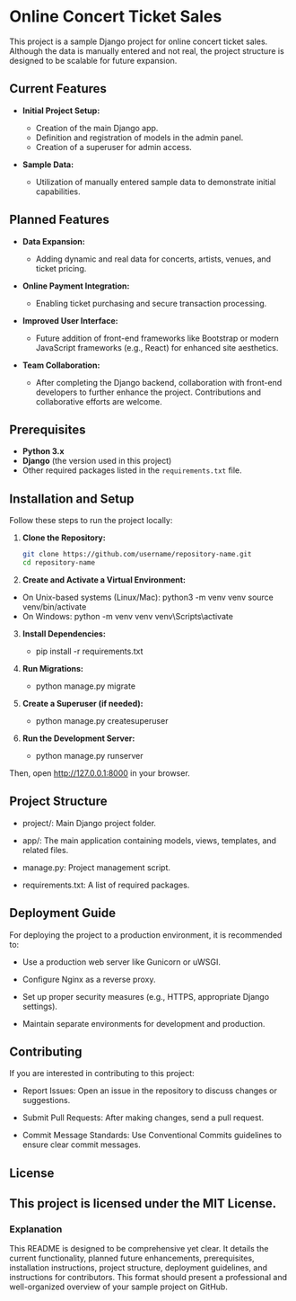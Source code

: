 # Online Concert Ticket Sales

This project is a sample Django project for online concert ticket sales. Although the data is manually entered and not real, the project structure is designed to be scalable for future expansion.

## Current Features

- **Initial Project Setup:**
  - Creation of the main Django app.
  - Definition and registration of models in the admin panel.
  - Creation of a superuser for admin access.

- **Sample Data:**
  - Utilization of manually entered sample data to demonstrate initial capabilities.

## Planned Features

- **Data Expansion:**
  - Adding dynamic and real data for concerts, artists, venues, and ticket pricing.

- **Online Payment Integration:**
  - Enabling ticket purchasing and secure transaction processing.

- **Improved User Interface:**
  - Future addition of front-end frameworks like Bootstrap or modern JavaScript frameworks (e.g., React) for enhanced site aesthetics.

- **Team Collaboration:**
  - After completing the Django backend, collaboration with front-end developers to further enhance the project. Contributions and collaborative efforts are welcome.

## Prerequisites

- **Python 3.x**
- **Django** (the version used in this project)
- Other required packages listed in the `requirements.txt` file.

## Installation and Setup

Follow these steps to run the project locally:

1. **Clone the Repository:**
   ```bash
   git clone https://github.com/username/repository-name.git
   cd repository-name
   
2. **Create and Activate a Virtual Environment:**
  - On Unix-based systems (Linux/Mac):
      python3 -m venv venv
      source venv/bin/activate
  - On Windows:
      python -m venv venv
      venv\Scripts\activate

3. **Install Dependencies:**
    - pip install -r requirements.txt

4. **Run Migrations:**
     - python manage.py migrate

5. **Create a Superuser (if needed):**
     - python manage.py createsuperuser

6. **Run the Development Server:**
     - python manage.py runserver

Then, open http://127.0.0.1:8000 in your browser.

## Project Structure

- project/: Main Django project folder.

- app/: The main application containing models, views, templates, and related files.

- manage.py: Project management script.

- requirements.txt: A list of required packages.

## Deployment Guide

For deploying the project to a production environment, it is recommended to:

- Use a production web server like Gunicorn or uWSGI.

- Configure Nginx as a reverse proxy.

- Set up proper security measures (e.g., HTTPS, appropriate Django settings).

- Maintain separate environments for development and production.

## Contributing

If you are interested in contributing to this project:

- Report Issues: Open an issue in the repository to discuss changes or suggestions.

- Submit Pull Requests: After making changes, send a pull request.

- Commit Message Standards: Use Conventional Commits guidelines to ensure clear commit messages.

## License
This project is licensed under the MIT License.
---

### Explanation

This README is designed to be comprehensive yet clear. It details the current functionality, planned future enhancements, prerequisites, installation instructions, project structure, deployment guidelines, and instructions for contributors. This format should present a professional and well-organized overview of your sample project on GitHub.
